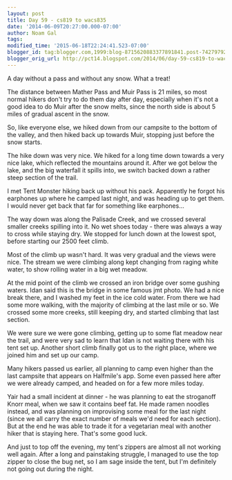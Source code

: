 ```yaml
---
layout: post
title: Day 59 - cs819 to wacs835
date: '2014-06-09T20:27:00.000-07:00'
author: Noam Gal
tags:
modified_time: '2015-06-18T22:24:41.523-07:00'
blogger_id: tag:blogger.com,1999:blog-8715620883377891841.post-7427979246811394531
blogger_orig_url: http://pct14.blogspot.com/2014/06/day-59-cs819-to-wacs835.html
---
```

A day without a pass and without any snow. What a treat!

The distance between Mather Pass and Muir Pass is 21 miles, so most normal hikers don't try to do them day after day, especially when it's not a good idea to do Muir after the snow melts, since the north side is about 5 miles of gradual ascent in the snow.

So, like everyone else, we hiked down from our campsite to the bottom of the valley, and then hiked back up towards Muir, stopping just before the snow starts.

The hike down was very nice. We hiked for a long time down towards a very nice lake, which reflected the mountains around it. After we got below the lake, and the big waterfall it spills into, we switch backed down a rather steep section of the trail.

I met Tent Monster hiking back up without his pack. Apparently he forgot his earphones up where he camped last night, and was heading up to get them. I would never get back that far for something like earphones...

The way down was along the Palisade Creek, and we crossed several smaller creeks spilling into it. No wet shoes today - there was always a way to cross while staying dry. We stopped for lunch down at the lowest spot, before starting our 2500 feet climb.

Most of the climb up wasn't hard. It was very gradual and the views were nice. The stream we were climbing along kept changing from raging white water, to show rolling water in a big wet meadow.

At the mid point of the climb we crossed an iron bridge over some gushing waters. Idan said this is the bridge in some famous jmt photo. We had a nice break there, and I washed my feet in the ice cold water. From there we had some more walking, with the majority of climbing at the last mile or so. We crossed some more creeks, still keeping dry, and started climbing that last section.

We were sure we were gone climbing, getting up to some flat meadow near the trail, and were very sad to learn that Idan is not waiting there with his tent set up. Another short climb finally got us to the right place, where we joined him and set up our camp.

Many hikers passed us earlier, all planning to camp even higher than the last campsite that appears on Halfmile's app. Some even passed here after we were already camped, and headed on for a few more miles today.

Yair had a small incident at dinner - he was planning to eat the stroganoff Knorr meal, when we saw it contains beef fat. He made ramen noodles instead, and was planning on improvising some meal for the last night (since we all carry the exact number of meals we'd need for each section). But at the end he was able to trade it for a vegetarian meal with another hiker that is staying here. That's some good luck.

And just to top off the evening, my tent's zippers are almost all not working well again. After a long and painstaking struggle, I managed to use the top zipper to close the bug net, so I am sage inside the tent, but I'm definitely not going out during the night.
